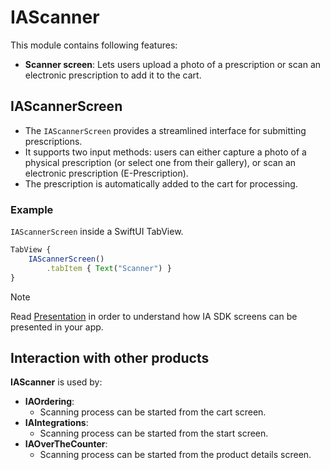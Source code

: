 # IAScanner

This module contains following features:
* **Scanner screen**: Lets users upload a photo of a prescription or scan an electronic prescription to add it to the cart.

## IAScannerScreen

* The `IAScannerScreen` provides a streamlined interface for submitting prescriptions. 
* It supports two input methods: users can either capture a photo of a physical prescription (or select one from their gallery), or scan an electronic prescription (E-Prescription).
* The prescription is automatically added to the cart for processing.
    
### Example

`IAScannerScreen` inside a SwiftUI TabView.

```javascript
TabView {   
    IAScannerScreen()
        .tabItem { Text("Scanner") }
}
```
> [!NOTE]
> Read [Presentation](./Presentation.md) in order to understand how IA SDK screens can be presented in your app.  

## Interaction with other products

**IAScanner** is used by:
* **IAOrdering**: 
  * Scanning process can be started from the cart screen.
* **IAIntegrations**: 
  * Scanning process can be started from the start screen.
* **IAOverTheCounter**: 
  * Scanning process can be started from the product details screen.

